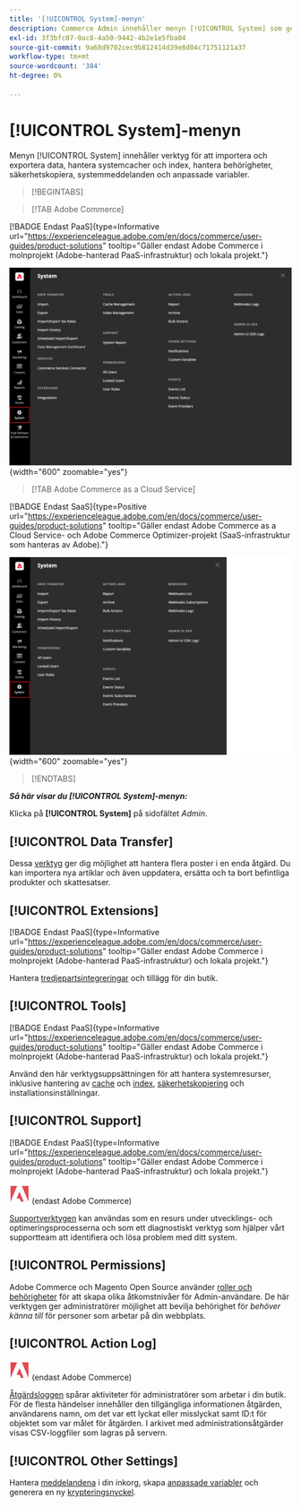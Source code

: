 ```yaml
---
title: '[!UICONTROL System]-menyn'
description: Commerce Admin innehåller menyn [!UICONTROL System] som ger åtkomst till verktyg för import och export av data, hantering av systemcache och index, behörighetshantering, behörighetshantering, säkerhetskopiering, systemmeddelanden och anpassade variabler.
exl-id: 3f3bfc07-0ac8-4a50-9442-4b2e1e5fba04
source-git-commit: 9a68d9702cec9b812414d39e8d04c71751121a37
workflow-type: tm+mt
source-wordcount: '384'
ht-degree: 0%

---
```


# [!UICONTROL System]-menyn

Menyn [!UICONTROL System] innehåller verktyg för att importera och exportera data, hantera systemcacher och index, hantera behörigheter, säkerhetskopiera, systemmeddelanden och anpassade variabler.

>[!BEGINTABS]

>[!TAB Adobe Commerce]

[!BADGE Endast PaaS]{type=Informative url="https://experienceleague.adobe.com/en/docs/commerce/user-guides/product-solutions" tooltip="Gäller endast Adobe Commerce i molnprojekt (Adobe-hanterad PaaS-infrastruktur) och lokala projekt."}

![Systemmeny](./assets/system-menu.png){width="600" zoomable="yes"}

>[!TAB Adobe Commerce as a Cloud Service]

[!BADGE Endast SaaS]{type=Positive url="https://experienceleague.adobe.com/en/docs/commerce/user-guides/product-solutions" tooltip="Gäller endast Adobe Commerce as a Cloud Service- och Adobe Commerce Optimizer-projekt (SaaS-infrastruktur som hanteras av Adobe)."}

![Systemmeny](./assets/system-menu-accs.png){width="600" zoomable="yes"}

>[!ENDTABS]

**_Så här visar du [!UICONTROL System]-menyn:_**

Klicka på **[!UICONTROL System]** på sidofältet _Admin_.

## [!UICONTROL Data Transfer]

Dessa [verktyg](data-transfer.md) ger dig möjlighet att hantera flera poster i en enda åtgärd. Du kan importera nya artiklar och även uppdatera, ersätta och ta bort befintliga produkter och skattesatser.

## [!UICONTROL Extensions]

[!BADGE Endast PaaS]{type=Informative url="https://experienceleague.adobe.com/en/docs/commerce/user-guides/product-solutions" tooltip="Gäller endast Adobe Commerce i molnprojekt (Adobe-hanterad PaaS-infrastruktur) och lokala projekt."}

Hantera [tredjepartsintegreringar](integrations.md) och tillägg för din butik.

## [!UICONTROL Tools]

[!BADGE Endast PaaS]{type=Informative url="https://experienceleague.adobe.com/en/docs/commerce/user-guides/product-solutions" tooltip="Gäller endast Adobe Commerce i molnprojekt (Adobe-hanterad PaaS-infrastruktur) och lokala projekt."}

Använd den här verktygsuppsättningen för att hantera systemresurser, inklusive hantering av [cache](cache-management.md) och [index](index-management.md), [säkerhetskopiering](backups.md) och installationsinställningar.

## [!UICONTROL Support]

[!BADGE Endast PaaS]{type=Informative url="https://experienceleague.adobe.com/en/docs/commerce/user-guides/product-solutions" tooltip="Gäller endast Adobe Commerce i molnprojekt (Adobe-hanterad PaaS-infrastruktur) och lokala projekt."}

![Adobe Commerce](../assets/adobe-logo.svg) (endast Adobe Commerce)

[Supportverktygen](support.md) kan användas som en resurs under utvecklings- och optimeringsprocesserna och som ett diagnostiskt verktyg som hjälper vårt supportteam att identifiera och lösa problem med ditt system.

## [!UICONTROL Permissions]

Adobe Commerce och Magento Open Source använder [roller och behörigheter](permissions.md) för att skapa olika åtkomstnivåer för Admin-användare. De här verktygen ger administratörer möjlighet att bevilja behörighet för _behöver känna till_ för personer som arbetar på din webbplats.

## [!UICONTROL Action Log]

![Adobe Commerce](../assets/adobe-logo.svg) (endast Adobe Commerce)

[Åtgärdsloggen](action-log.md) spårar aktiviteter för administratörer som arbetar i din butik. För de flesta händelser innehåller den tillgängliga informationen åtgärden, användarens namn, om det var ett lyckat eller misslyckat samt ID:t för objektet som var målet för åtgärden. I arkivet med administrationsåtgärder visas CSV-loggfiler som lagras på servern.

## [!UICONTROL Other Settings]

Hantera [meddelandena](notifications.md) i din inkorg, skapa [anpassade variabler](variables-custom.md) och generera en ny [krypteringsnyckel](encryption-key.md).
